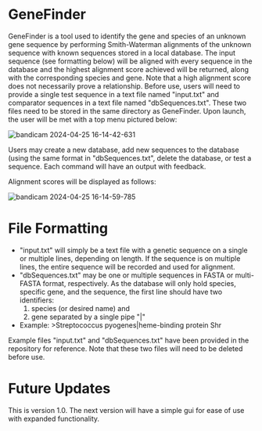 # GeneFinder
GeneFinder is a tool used to identify the gene and species of an unknown gene sequence by performing Smith-Waterman alignments of the unknown sequence with known sequences stored in a local database. The input sequence (see formatting below) will be aligned with every sequence in the database and the highest alignment score achieved will be returned, along with the corresponding species and gene. 
Note that a high alignment score does not necessarily prove a relationship. Before use, users will need to provide a single test sequence in a text file named "input.txt" and comparator sequences in a text file named "dbSequences.txt". These two files need to be stored in the same directory as GeneFinder.
Upon launch, the user will be met with a top menu pictured below:

![bandicam 2024-04-25 16-14-42-631](https://github.com/LeeMelzer/GeneFinder/assets/114274820/f02dcb61-8ab7-401d-a36f-ef3f7e1fa3f0)

Users may create a new database, add new sequences to the database (using the same format in "dbSequences.txt", delete the database, or test a sequence. Each command will have an output with feedback. 

Alignment scores will be displayed as follows:

![bandicam 2024-04-25 16-14-59-785](https://github.com/LeeMelzer/GeneFinder/assets/114274820/5fb8ee11-f94f-495f-8f5a-3d2781681536)

# File Formatting
- "input.txt" will simply be a text file with a genetic sequence on a single or multiple lines, depending on length. If the sequence is on multiple lines, the entire sequence will be recorded and used for alignment.
- "dbSequences.txt" may be one or multiple sequences in FASTA or multi-FASTA format, respectively. As the database will only hold species, specific gene, and the sequence, the first line should have two identifiers:
    1) species (or desired name) and
    2) gene separated by a single pipe "|"
- Example: >Streptococcus pyogenes|heme-binding protein Shr

Example files "input.txt" and "dbSequences.txt" have been provided in the repository for reference. Note that these two files will need to be deleted before use.

# Future Updates
This is version 1.0. The next version will have a simple gui for ease of use with expanded functionality.  
